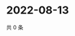 # 2022-08-13

共 0 条

<!-- BEGIN WEIBO -->
<!-- 最后更新时间 Sat Aug 13 2022 04:16:53 GMT+0800 (China Standard Time) -->

<!-- END WEIBO -->
